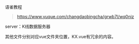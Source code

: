 语雀教程

> https://www.yuque.com/changdaobingcha/grwb7l/wq0niz

server：K线数据服务器

其他文件分别对应vue文件夹位置，KX.vue有冗余的内容。